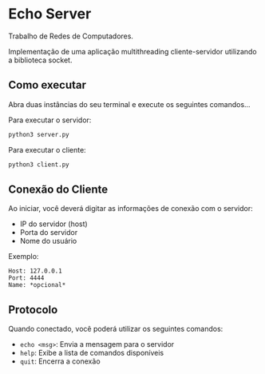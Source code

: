 # Echo Server

Trabalho de Redes de Computadores.

Implementação de uma aplicação multithreading cliente-servidor utilizando a biblioteca socket.

## Como executar

Abra duas instâncias do seu terminal e execute os seguintes comandos...

Para executar o servidor:
```python
python3 server.py
```

Para executar o cliente:
```python
python3 client.py
```

## Conexão do Cliente

Ao iniciar, você deverá digitar as informações de conexão com o servidor:

- IP do servidor (host)
- Porta do servidor
- Nome do usuário

Exemplo:
```
Host: 127.0.0.1
Port: 4444
Name: *opcional*
```

## Protocolo

Quando conectado, você poderá utilizar os seguintes comandos:

- `echo <msg>`: Envia a mensagem para o servidor
- `help`: Exibe a lista de comandos disponíveis
- `quit`: Encerra a conexão
